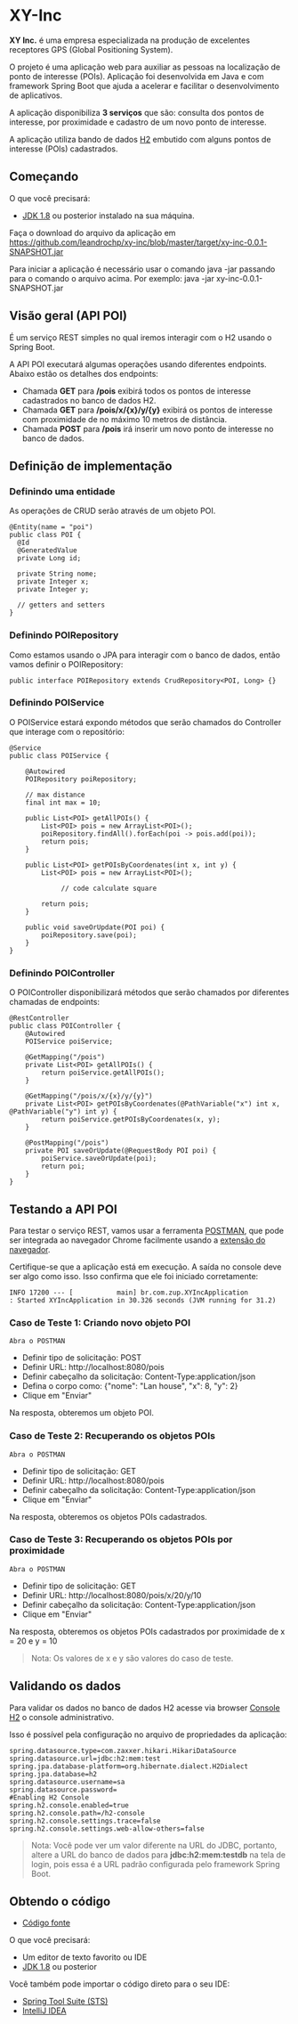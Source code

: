 # XY-Inc

**XY Inc.** é uma empresa especializada na produção de excelentes receptores GPS (Global Positioning System).

O projeto é uma aplicação web para auxiliar as pessoas na localização de ponto de interesse (POIs). Aplicação foi desenvolvida em Java e com framework Spring Boot que ajuda a acelerar e facilitar o desenvolvimento de aplicativos.

A aplicação disponibiliza **3 serviços** que são: consulta dos pontos de interesse, por proximidade e cadastro de um novo ponto de interesse.

A aplicação utiliza bando de dados [H2](http://www.h2database.com/html/main.html) embutido com alguns pontos de interesse (POIs) cadastrados.

## Começando

O que você precisará:
* [JDK 1.8](http://www.oracle.com/technetwork/java/javase/downloads/index.html) ou posterior instalado na sua máquina.

Faça o download do arquivo da aplicação em https://github.com/leandrochp/xy-inc/blob/master/target/xy-inc-0.0.1-SNAPSHOT.jar

Para iniciar a aplicação é necessário usar o comando java -jar passando para o comando o arquivo acima.
Por exemplo: 
java -jar xy-inc-0.0.1-SNAPSHOT.jar

## Visão geral (API POI) 
É um serviço REST simples no qual iremos interagir com o H2 usando o Spring Boot.

A API POI executará algumas operações usando diferentes endpoints. Abaixo estão os detalhes dos endpoints:

* Chamada **GET** para **/pois** exibirá todos os pontos de interesse cadastrados no banco de dados H2.
* Chamada **GET** para **/pois/x/{x}/y/{y}** exibirá os pontos de interesse com proximidade de no máximo 10 metros de distância.
* Chamada **POST** para **/pois** irá inserir um novo ponto de interesse no banco de dados.

## Definição de implementação

### Definindo uma entidade
As operações de CRUD serão através de um objeto POI.

    @Entity(name = "poi")
    public class POI {
      @Id
      @GeneratedValue
      private Long id;
      
      private String nome;
      private Integer x;
      private Integer y;
      
      // getters and setters
    }

### Definindo POIRepository
Como estamos usando o JPA para interagir com o banco de dados, então vamos definir o POIRepository:

    public interface POIRepository extends CrudRepository<POI, Long> {}

### Definindo POIService
O POIService estará expondo métodos que serão chamados do Controller que interage com o repositório:

    @Service
    public class POIService {
    
    	@Autowired
    	POIRepository poiRepository;
    	
    	// max distance
    	final int max = 10;
    	
    	public List<POI> getAllPOIs() {
    		List<POI> pois = new ArrayList<POI>();
    		poiRepository.findAll().forEach(poi -> pois.add(poi));
    		return pois;
    	}
    
    	public List<POI> getPOIsByCoordenates(int x, int y) {	
    		List<POI> pois = new ArrayList<POI>();
    		
                 // code calculate square
            
    		return pois;
    	}
    	
    	public void saveOrUpdate(POI poi) {
    		poiRepository.save(poi);
    	}
    }

### Definindo POIController
O POIController disponibilizará métodos que serão chamados por diferentes chamadas de endpoints:

    @RestController
    public class POIController {
    	@Autowired
    	POIService poiService;
    	
    	@GetMapping("/pois")
    	private List<POI> getAllPOIs() {
    		return poiService.getAllPOIs();
    	}
    	
    	@GetMapping("/pois/x/{x}/y/{y}")
    	private List<POI> getPOIsByCoordenates(@PathVariable("x") int x, @PathVariable("y") int y) {
     		return poiService.getPOIsByCoordenates(x, y);
    	}
    	
    	@PostMapping("/pois")
    	private POI saveOrUpdate(@RequestBody POI poi) {
    		poiService.saveOrUpdate(poi);
    		return poi;
    	}
    }

## Testando a API POI
Para testar o serviço REST, vamos usar a ferramenta [POSTMAN](https://www.getpostman.com/), que pode ser integrada ao navegador Chrome facilmente usando a [extensão do navegador](https://chrome.google.com/webstore/detail/postman/fhbjgbiflinjbdggehcddcbncdddomop).

Certifique-se que a aplicação está em execução. A saída no console deve ser algo como isso. Isso confirma que ele foi iniciado corretamente:

    INFO 17200 --- [           main] br.com.zup.XYIncApplication              : Started XYIncApplication in 30.326 seconds (JVM running for 31.2)

### Caso de Teste 1: Criando novo objeto POI
`Abra o POSTMAN`

* Definir tipo de solicitação: POST
* Definir URL: http://localhost:8080/pois
* Definir cabeçalho da solicitação: Content-Type:application/json
* Defina o corpo como: {"nome": "Lan house", "x": 8, "y": 2}
* Clique em "Enviar"

Na resposta, obteremos um objeto POI.

### Caso de Teste 2: Recuperando os objetos POIs
`Abra o POSTMAN`

* Definir tipo de solicitação: GET
* Definir URL: http://localhost:8080/pois
* Definir cabeçalho da solicitação: Content-Type:application/json
* Clique em "Enviar"

Na resposta, obteremos os objetos POIs cadastrados.

### Caso de Teste 3: Recuperando os objetos POIs por proximidade
`Abra o POSTMAN`

* Definir tipo de solicitação: GET
* Definir URL: http://localhost:8080/pois/x/20/y/10
* Definir cabeçalho da solicitação: Content-Type:application/json
* Clique em "Enviar"

Na resposta, obteremos os objetos POIs cadastrados por proximidade de x = 20 e y = 10

> Nota: Os valores de x e y são valores do caso de teste.

## Validando os dados
Para validar os dados no banco de dados H2 acesse via browser [Console H2](http://localhost:8080/h2-console) o console administrativo.

Isso é possível pela configuração no arquivo de propriedades da aplicação:

    spring.datasource.type=com.zaxxer.hikari.HikariDataSource
    spring.datasource.url=jdbc:h2:mem:test
    spring.jpa.database-platform=org.hibernate.dialect.H2Dialect
    spring.jpa.database=h2
    spring.datasource.username=sa
    spring.datasource.password=
    #Enabling H2 Console
    spring.h2.console.enabled=true
    spring.h2.console.path=/h2-console
    spring.h2.console.settings.trace=false
    spring.h2.console.settings.web-allow-others=false

> Nota: Você pode ver um valor diferente na URL do JDBC, portanto, altere a URL do banco de dados para **jdbc:h2:mem:testdb** na tela de login, pois essa é a URL padrão configurada pelo framework Spring Boot.

## Obtendo o código
* [Código fonte](https://github.com/leandrochp/xy-inc)

O que você precisará:

* Um editor de texto favorito ou IDE
* [JDK 1.8](http://www.oracle.com/technetwork/java/javase/downloads/index.html) ou posterior

Você também pode importar o código direto para o seu IDE:
* [Spring Tool Suite (STS)](https://spring.io/guides/gs/sts)
* [IntelliJ IDEA](https://spring.io/guides/gs/intellij-idea/)


